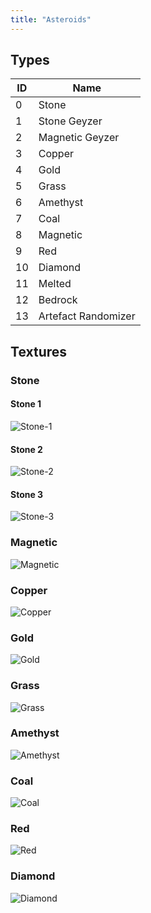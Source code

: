 ```yaml
---
title: "Asteroids"
---
```


## Types

| ID  | Name                |
| --- | ------------------- |
| 0   | Stone               |
| 1   | Stone Geyzer        |
| 2   | Magnetic Geyzer     |
| 3   | Copper              |
| 4   | Gold                |
| 5   | Grass               |
| 6   | Amethyst            |
| 7   | Coal                |
| 8   | Magnetic            |
| 9   | Red                 |
| 10  | Diamond             |
| 11  | Melted              |
| 12  | Bedrock             |
| 13  | Artefact Randomizer |

## Textures

### Stone

#### Stone 1

![Stone-1](/img/asteroids/stone-1.png)

#### Stone 2

![Stone-2](/img/asteroids/stone-2.png)

#### Stone 3

![Stone-3](/img/asteroids/stone-3.png)

### Magnetic

![Magnetic](/img/asteroids/magnetic.png)

### Copper

![Copper](/img/asteroids/copper.png)

### Gold

![Gold](/img/asteroids/gold.png)

### Grass

![Grass](/img/asteroids/grass.png)

### Amethyst

![Amethyst](/img/asteroids/amethyst.png)

### Coal

![Coal](/img/asteroids/coal.png)

### Red

![Red](/img/asteroids/red.png)

### Diamond

![Diamond](/img/asteroids/diamond.png)